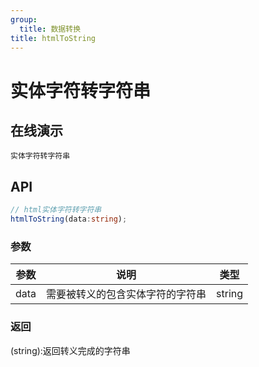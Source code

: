 ```yaml
---
group:
  title: 数据转换
title: htmlToString
---
```


# 实体字符转字符串

## 在线演示

<code src="./transform/htmlToString">实体字符转字符串</code>

## API

```typescript
// html实体字符转字符串
htmlToString(data:string);
```

### 参数

| 参数 | 说明                             | 类型   |
| ---- | -------------------------------- | ------ |
| data | 需要被转义的包含实体字符的字符串 | string |

### 返回

(string):返回转义完成的字符串
